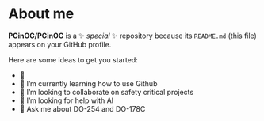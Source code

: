 # About me


**PCinOC/PCinOC** is a ✨ _special_ ✨ repository because its `README.md` (this file) appears on your GitHub profile.

Here are some ideas to get you started:

- 🔭 
- 🌱 I’m currently learning how to use Github
- 👯 I’m looking to collaborate on safety critical projects
- 🤔 I’m looking for help with AI
- 💬 Ask me about DO-254 and DO-178C


